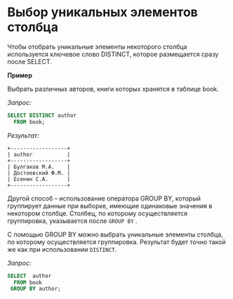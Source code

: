 # Выбор уникальных элементов столбца

Чтобы отобрать уникальные элементы некоторого столбца используется ключевое слово DISTINCT, которое размещается сразу после SELECT.

**Пример**

Выбрать различных авторов, книги которых хранятся в таблице book.

*Запрос:*
```SQL
SELECT DISTINCT author
  FROM book;
```
*Результат:*
```
+------------------+
| author           |
+------------------+
| Булгаков М.А.    |
| Достоевский Ф.М. |
| Есенин С.А.      |
+------------------+
```
Другой способ – использование оператора GROUP BY, который группирует данные при выборке, имеющие одинаковые значения в некотором столбце. Столбец, по которому осуществляется группировка, указывается после ```GROUP BY``` .

С помощью GROUP BY можно выбрать уникальные элементы столбца, по которому осуществляется группировка. Результат будет точно такой же как при использовании ```DISTINCT```.

*Запрос:*
```SQL
SELECT  author
  FROM book
 GROUP BY author;
```
